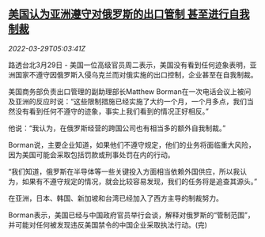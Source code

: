 <!--1648531862000-->
[美国认为亚洲遵守对俄罗斯的出口管制 甚至进行自我制裁](https://cn.reuters.com/article/us-asian-export-russia-restrictions-0329-idCNKCS2LQ0BJ)
------

<div><i>2022-03-29T05:03:41Z</i></div><p>路透台北3月29日 - 美国一位高级官员周二表示，美国没有看到任何迹象表明，亚洲国家不遵守因俄罗斯入侵乌克兰而对俄实施的出口控制，企业甚至在自我制裁。</p><p>美国商务部负责出口管理的副助理部长Matthew Borman在一次电话会议上被问及亚洲的反应时说：“这些限制措施已经实施了大约一个月，一个月多点，我们当然没有看到任何不遵守的迹象，事实上我们看到的情况正好相反。”</p><p>他说：“我认为，在俄罗斯经营的跨国公司也有相当多的额外自我制裁。”</p><p>Borman说，主要企业知道，如果他们不遵守规定，他们的业务将面临重大风险，因为美国可能会采取包括罚款或刑事处罚在内的行动。</p><p>“我们知道，俄罗斯在半导体等一些关键投入方面相当依赖外国供应，所以我认为，如果有不遵守规定的情况，就会比较容易发现，我们的任务将是追查其源头。”</p><p>在亚洲，日本、韩国、新加坡和台湾已经加入了西方主导的制裁努力。</p><p>Borman表示，美国已经与中国政府官员举行会谈，解释对俄罗斯的“管制范围”，并可能对任何被发现违反美国禁令的中国企业采取执法行动。(完)</p>
